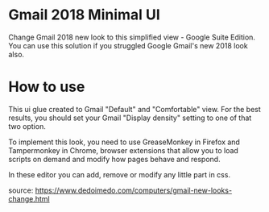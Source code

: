 # Gmail 2018 Minimal UI
Change Gmail 2018 new look to this simplified view - Google Suite Edition.
You can use this solution if you struggled Google Gmail's new 2018 look also. 

# How to use
This ui glue created to Gmail "Default" and "Comfortable" view. For the best results, you should set your Gmail "Display density" setting to one of that two option. 

To implement this look, you need to use GreaseMonkey in Firefox and Tampermonkey in Chrome, browser extensions that allow you to load scripts on demand and modify how pages behave and respond.

In these editor you can add, remove or modify any little part in css. 

source: https://www.dedoimedo.com/computers/gmail-new-looks-change.html
